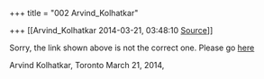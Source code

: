 +++
title = "002 Arvind_Kolhatkar"

+++
[[Arvind_Kolhatkar	2014-03-21, 03:48:10 [Source](https://groups.google.com/g/samskrita/c/7OdKqBx-RZM)]]



Sorry, the link shown above is not the correct one. Please go [here](http://ketkardnyankosh.com/index.php/2012-09-06-10-41-27/2186-2012-11-08-11-33-13)

  

Arvind Kolhatkar, Toronto March 21, 2014,  

  

  

  
  
  

